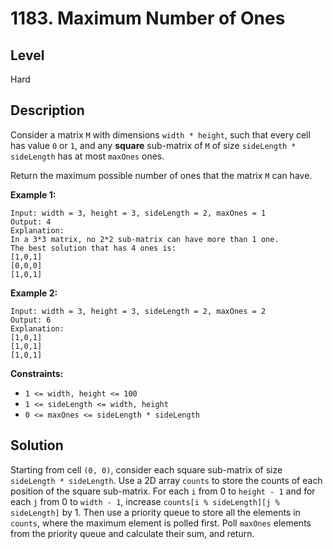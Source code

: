 # 1183. Maximum Number of Ones
## Level
Hard

## Description
Consider a matrix `M` with dimensions `width * height`, such that every cell has value `0` or `1`, and any **square** sub-matrix of `M` of size `sideLength * sideLength` has at most `maxOnes` ones.

Return the maximum possible number of ones that the matrix `M` can have.

**Example 1:**
```
Input: width = 3, height = 3, sideLength = 2, maxOnes = 1
Output: 4
Explanation:
In a 3*3 matrix, no 2*2 sub-matrix can have more than 1 one.
The best solution that has 4 ones is:
[1,0,1]
[0,0,0]
[1,0,1]
```
**Example 2:**
```
Input: width = 3, height = 3, sideLength = 2, maxOnes = 2
Output: 6
Explanation:
[1,0,1]
[1,0,1]
[1,0,1]
```

**Constraints:**

* `1 <= width, height <= 100`
* `1 <= sideLength <= width, height`
* `0 <= maxOnes <= sideLength * sideLength`

## Solution
Starting from cell `(0, 0)`, consider each square sub-matrix of size `sideLength * sideLength`. Use a 2D array `counts` to store the counts of each position of the square sub-matrix. For each `i` from 0 to `height - 1` and for each `j` from 0 to `width - 1`, increase `counts[i % sideLength][j % sideLength]` by 1. Then use a priority queue to store all the elements in `counts`, where the maximum element is polled first. Poll `maxOnes` elements from the priority queue and calculate their sum, and return.
